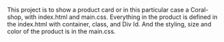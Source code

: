 This project is to show a product card or in this particular case a Coral-shop, with index.html and main.css. Everything in the product is defined in the index.html with container, class, and Div Id. And the styling, size and color of the product is in the main.css. 
